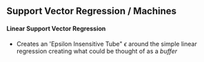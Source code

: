 ## Support Vector Regression / Machines

#### Linear Support Vector Regression

- Creates an 'Epsilon Insensitive Tube" $\epsilon$ around the simple linear regression creating what could be thought of as a _buffer_
